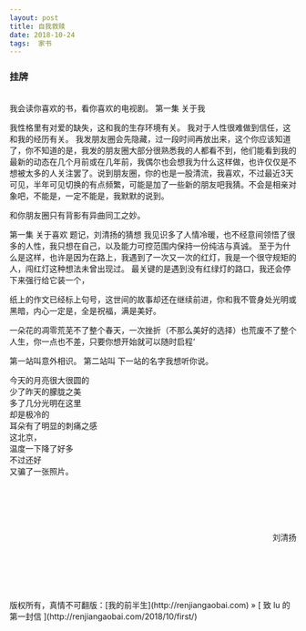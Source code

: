 ```yaml
---
layout: post  
title: 自我救赎 
date: 2018-10-24  
tags:  家书
---
```

### 挂牌  
<br/>
我会读你喜欢的书，看你喜欢的电视剧。  
第一集 关于我

我性格里有对爱的缺失，这和我的生存环境有关。
我对于人性很难做到信任，这和我的经历有关。
我发朋友圈会先隐藏，过一段时间再放出来，这个你应该知道了，你不知道的是，我发的朋友圈大部分很熟悉我的人都看不到，他们能看到我的最新的动态在几个月前或在几年前，我偶尔也会想我为什么这样做，也许仅仅是不想被太多的人关注罢了。说到朋友圈，你的也是一股清流，我喜欢，不过最近3天可见，半年可见切换的有点频繁，可能是加了一些新的朋友吧我猜。不会是相亲对象吧，不能是，一定不能是，我默默的说到。

和你朋友圈只有背影有异曲同工之妙。

第一集  关于喜欢
题记，刘清扬的猜想
我见识多了人情冷暖，也不经意间领悟了很多的人性，我只想在自己，以及能力可控范围内保持一份纯洁与真诚。
至于为什么是这样，也许是因为在路上，我遇到了一次又一次的红灯，我是一个很守规矩的人，闯红灯这种想法未曾出现过。
最关键的是遇到没有红绿灯的路口，我还会停下来强行给它装一个，



纸上的作文已经标上句号，这世间的故事却还在继续前进，你和我不管身处光明或黑暗，内心一定是，全是祝福，满是美好。

一朵花的凋零荒芜不了整个春天，一次挫折（不那么美好的选择）也荒废不了整个人生，你一点也不差，只要你想开始就可以随时启程‘


第一站叫意外相识。
第二站叫
下一站的名字我想听你说。   


今天的月亮很大很圆的  
少了昨天的朦胧之美  
多了几分光明在这里  
却是极冷的  
耳朵有了明显的刺痛之感  
这北京，  
温度一下降了好多  
不过还好  
又骗了一张照片。 


<br/>
<br/>

<br/>
<br/>
<p align="right">刘清扬</p>

<br/> 
<br/> 
<br/> 
<br/> 
<br/> 
版权所有，真情不可翻版：[我的前半生](http://renjiangaobai.com) » [ 致 lu 的第一封信 ](http://renjiangaobai.com/2018/10/first/)  
<br/>